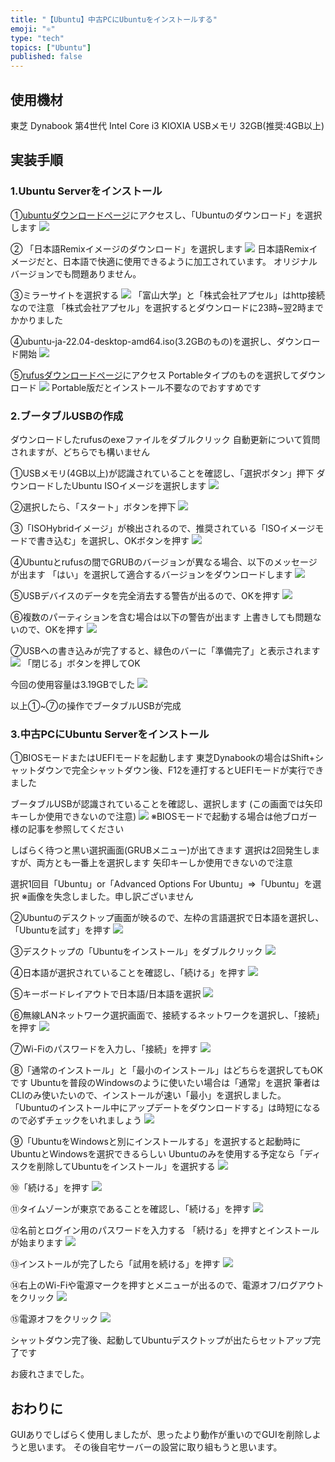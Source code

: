 ```yaml
---
title: "【Ubuntu】中古PCにUbuntuをインストールする"
emoji: "⚛️"
type: "tech"
topics: ["Ubuntu"]
published: false
---
```


## 使用機材
東芝 Dynabook 第4世代 Intel Core i3
KIOXIA USBメモリ 32GB(推奨:4GB以上)

## 実装手順

### 1.Ubuntu Serverをインストール
①[ubuntuダウンロードページ](https://www.ubuntulinux.jp/home)にアクセスし、「Ubuntuのダウンロード」を選択します
![](https://storage.googleapis.com/zenn-user-upload/c468aed989de-20240825.png)

② 「日本語Remixイメージのダウンロード」を選択します
![](https://storage.googleapis.com/zenn-user-upload/846b2994231b-20240825.png)
日本語Remixイメージだと、日本語で快適に使用できるように加工されています。
オリジナルバージョンでも問題ありません。

③ミラーサイトを選択する
![](https://storage.googleapis.com/zenn-user-upload/1d2dc7d56856-20240825.png)
「富山大学」と「株式会社アプセル」はhttp接続なので注意
「株式会社アプセル」を選択するとダウンロードに23時~翌2時までかかりました

④ubuntu-ja-22.04-desktop-amd64.iso(3.2GBのもの)を選択し、ダウンロード開始
![](https://storage.googleapis.com/zenn-user-upload/e8df71a2f1fd-20240825.png)

⑤[rufusダウンロードページ](https://rufus.ie/ja/)にアクセス
Portableタイプのものを選択してダウンロード
![](https://storage.googleapis.com/zenn-user-upload/50f4a8cd8975-20240825.png)
Portable版だとインストール不要なのでおすすめです

### 2.ブータブルUSBの作成
ダウンロードしたrufusのexeファイルをダブルクリック
自動更新について質問されますが、どちらでも構いません

①USBメモリ(4GB以上)が認識されていることを確認し、「選択ボタン」押下
 ダウンロードしたUbuntu ISOイメージを選択します
![](https://storage.googleapis.com/zenn-user-upload/b7a9800b5969-20240825.png)

②選択したら、「スタート」ボタンを押下
![](https://storage.googleapis.com/zenn-user-upload/5a4c3a72d9b5-20240825.png)

③「ISOHybridイメージ」が検出されるので、推奨されている「ISOイメージモードで書き込む」を選択し、OKボタンを押す
![](https://storage.googleapis.com/zenn-user-upload/b58a612df90c-20240825.png)

④Ubuntuとrufusの間でGRUBのバージョンが異なる場合、以下のメッセージが出ます
 「はい」を選択して適合するバージョンをダウンロードします
![](https://storage.googleapis.com/zenn-user-upload/968decaf2e81-20240825.png)

⑤USBデバイスのデータを完全消去する警告が出るので、OKを押す
![](https://storage.googleapis.com/zenn-user-upload/dc98e5e01faa-20240825.png)

⑥複数のパーティションを含む場合は以下の警告が出ます
 上書きしても問題ないので、OKを押す
![](https://storage.googleapis.com/zenn-user-upload/681cad369aac-20240825.png)

⑦USBへの書き込みが完了すると、緑色のバーに「準備完了」と表示されます
![](https://storage.googleapis.com/zenn-user-upload/d48c3ecc98ca-20240825.png)
「閉じる」ボタンを押してOK

今回の使用容量は3.19GBでした
![](https://storage.googleapis.com/zenn-user-upload/a060a86bcfc4-20240825.png)

以上①~⑦の操作でブータブルUSBが完成

### 3.中古PCにUbuntu Serverをインストール

①BIOSモードまたはUEFIモードを起動します
東芝Dynabookの場合はShift+シャットダウンで完全シャットダウン後、F12を連打するとUEFIモードが実行できました

ブータブルUSBが認識されていることを確認し、選択します
(この画面では矢印キーしか使用できないので注意)
![](https://storage.googleapis.com/zenn-user-upload/b8f4cd03f72b-20240824.jpg)
※BIOSモードで起動する場合は他ブロガー様の記事を参照してください

しばらく待つと黒い選択画面(GRUBメニュー)が出てきます
選択は2回発生しますが、両方とも一番上を選択します
矢印キーしか使用できないので注意

選択1回目「Ubuntu」or「Advanced Options For Ubuntu」⇒「Ubuntu」を選択
※画像を失念しました。申し訳ございません

②Ubuntuのデスクトップ画面が映るので、左枠の言語選択で日本語を選択し、「Ubuntuを試す」を押す
![](https://storage.googleapis.com/zenn-user-upload/d7e2a51605b1-20240825.jpg)

③デスクトップの「Ubuntuをインストール」をダブルクリック
![](https://storage.googleapis.com/zenn-user-upload/fc1514b7f74c-20240825.jpg)

④日本語が選択されていることを確認し、「続ける」を押す
![](https://storage.googleapis.com/zenn-user-upload/d9b2b1fd6791-20240825.jpg)

⑤キーボードレイアウトで日本語/日本語を選択
![](https://storage.googleapis.com/zenn-user-upload/31daecf92ca2-20240825.jpg)

⑥無線LANネットワーク選択画面で、接続するネットワークを選択し、「接続」を押す
![](https://storage.googleapis.com/zenn-user-upload/6be78a9a9c9d-20240825.jpg)

⑦Wi-Fiのパスワードを入力し、「接続」を押す
![](https://storage.googleapis.com/zenn-user-upload/0da4bc9d7f23-20240825.jpg)

⑧「通常のインストール」と「最小のインストール」はどちらを選択してもOKです
 Ubuntuを普段のWindowsのように使いたい場合は「通常」を選択
 筆者はCLIのみ使いたいので、インストールが速い「最小」を選択しました。
 「Ubuntuのインストール中にアップデートをダウンロードする」は時短になるので必ずチェックをいれましょう
![](https://storage.googleapis.com/zenn-user-upload/0d4136085e19-20240825.jpg)

 ⑨「UbuntuをWindowsと別にインストールする」を選択すると起動時にUbuntuとWindowsを選択できるらしい
 Ubuntuのみを使用する予定なら「ディスクを削除してUbuntuをインストール」を選択する
![](https://storage.googleapis.com/zenn-user-upload/d774e3b852cb-20240825.jpg)

⑩「続ける」を押す
![](https://storage.googleapis.com/zenn-user-upload/bd14dd566a55-20240825.jpg)

⑪タイムゾーンが東京であることを確認し、「続ける」を押す
![](https://storage.googleapis.com/zenn-user-upload/7b84f79b4c7e-20240825.jpg)

⑫名前とログイン用のパスワードを入力する
「続ける」を押すとインストールが始まります
![](https://storage.googleapis.com/zenn-user-upload/ba028f9a8ae1-20240825.jpg)

⑬インストールが完了したら「試用を続ける」を押す
![](https://storage.googleapis.com/zenn-user-upload/f221f64a0d78-20240825.jpg)

⑭右上のWi-Fiや電源マークを押すとメニューが出るので、電源オフ/ログアウトをクリック
![](https://storage.googleapis.com/zenn-user-upload/30e5d5cee960-20240825.jpg)

⑮電源オフをクリック
![](https://storage.googleapis.com/zenn-user-upload/6a82e2b8979b-20240825.jpg)

シャットダウン完了後、起動してUbuntuデスクトップが出たらセットアップ完了です

お疲れさまでした。

## おわりに
GUIありでしばらく使用しましたが、思ったより動作が重いのでGUIを削除しようと思います。
その後自宅サーバーの設営に取り組もうと思います。
